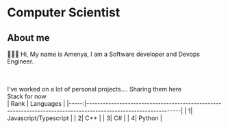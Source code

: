 #  Computer Scientist
## About me
👋👋👋 Hi, My name is Amenya, I am a Software developer and Devops Engineer. </br> 
</br>
</br>

I've worked on a lot of personal projects.... Sharing them here </br>
Stack for now
</br>
| Rank | Languages                                                                                                      |
|-----:|----------------------------------------------------------------------------------------------------------------|
|     1| Javascript/Typescript                                                                                    | 
|     2| C++                                                                                                            |
|     3| C#                                                                                                             |
|     4| Python  |  
</br>


